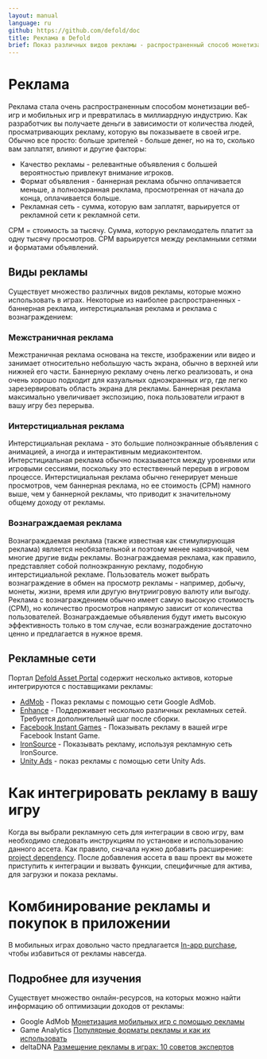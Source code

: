 ```yaml
---
layout: manual
language: ru
github: https://github.com/defold/doc
title: Реклама в Defold
brief: Показ различных видов рекламы - распространенный способ монетизации мобильных и веб игр. В этом руководстве показано несколько способов монетизации игры с помощью рекламы.
---
```


# Реклама

Реклама стала очень распространенным способом монетизации веб-игр и мобильных игр и превратилась в миллиардную индустрию. Как разработчик вы получаете деньги в зависимости от количества людей, просматривающих рекламу, которую вы показываете в своей игре. Обычно все просто: больше зрителей - больше денег, но на то, сколько вам заплатят, влияют и другие факторы:

* Качество рекламы - релевантные объявления с большей вероятностью привлекут внимание игроков.
* Формат объявления - баннерная реклама обычно оплачивается меньше, а полноэкранная реклама, просмотренная от начала до конца, оплачивается больше.
* Рекламная сеть - сумма, которую вам заплатят, варьируется от рекламной сети к рекламной сети.

<div class='sidenote' markdown='1'>
CPM = стоимость за тысячу. Сумма, которую рекламодатель платит за одну тысячу просмотров. CPM варьируется между рекламными сетями и форматами объявлений.
</div>

## Виды рекламы

Существует множество различных видов рекламы, которые можно использовать в играх. Некоторые из наиболее распространенных - баннерная реклама, интерстициальная реклама и реклама с вознаграждением:

### Межстраничная реклама

Межстраничная реклама основана на тексте, изображении или видео и занимает относительно небольшую часть экрана, обычно в верхней или нижней его части. Баннерную рекламу очень легко реализовать, и она очень хорошо подходит для казуальных одноэкранных игр, где легко зарезервировать область экрана для рекламы. Баннерная реклама максимально увеличивает экспозицию, пока пользователи играют в вашу игру без перерыва.

### Интерстициальная реклама

Интерстициальная реклама - это большие полноэкранные объявления с анимацией, а иногда и интерактивным медиаконтентом. Интерстициальная реклама обычно показывается между уровнями или игровыми сессиями, поскольку это естественный перерыв в игровом процессе. Интерстициальная реклама обычно генерирует меньше просмотров, чем баннерная реклама, но ее стоимость (CPM) намного выше, чем у баннерной рекламы, что приводит к значительному общему доходу от рекламы.

### Вознаграждаемая реклама

Вознаграждаемая реклама (также известная как стимулирующая реклама) является необязательной и поэтому менее навязчивой, чем многие другие виды рекламы. Вознаграждаемая реклама, как правило, представляет собой полноэкранную рекламу, подобную интерстициальной рекламе. Пользователь может выбрать вознаграждение в обмен на просмотр рекламы - например, добычу, монеты, жизни, время или другую внутриигровую валюту или выгоду. Реклама с вознаграждением обычно имеет самую высокую стоимость (CPM), но количество просмотров напрямую зависит от количества пользователей. Вознаграждаемые объявления будут иметь высокую эффективность только в том случае, если вознаграждение достаточно ценно и предлагается в нужное время.


## Рекламные сети

Портал [Defold Asset Portal](/tags/stars/ads/) содержит несколько активов, которые интегрируются с поставщиками рекламы:

* [AdMob](https://defold.com/assets/admob-defold/) - Показ рекламы с помощью сети Google AdMob.
* [Enhance](https://defold.com/assets/enhance/) - Поддерживает несколько различных рекламных сетей. Требуется дополнительный шаг после сборки.
* [Facebook Instant Games](https://defold.com/assets/facebookinstantgames/) - Показывать рекламу в вашей игре Facebook Instant Game.
* [IronSource](https://defold.com/assets/ironsource/) - Показывать рекламу, используя рекламную сеть IronSource.
* [Unity Ads](https://defold.com/assets/defvideoads/) - показ рекламы с помощью сети Unity Ads.


# Как интегрировать рекламу в вашу игру

Когда вы выбрали рекламную сеть для интеграции в свою игру, вам необходимо следовать инструкциям по установке и использованию данного ассета. Как правило, сначала нужно добавить расширение: [project dependency](/manuals/libraries/#setting-up-library-dependencies). После добавления ассета в ваш проект вы можете приступить к интеграции и вызвать функции, специфичные для актива, для загрузки и показа рекламы.


# Комбинирование рекламы и покупок в приложении

В мобильных играх довольно часто предлагается [In-app purchase](/manuals/iap), чтобы избавиться от рекламы навсегда.


## Подробнее для изучения

Существует множество онлайн-ресурсов, на которых можно найти информацию об оптимизации доходов от рекламы:

* Google AdMob [Монетизация мобильных игр с помощью рекламы](https://admob.google.com/home/resources/monetize-mobile-game-with-ads/)
* Game Analytics [Популярные форматы рекламы и как их использовать](https://gameanalytics.com/blog/popular-mobile-game-ad-formats.html)
* deltaDNA [Размещение рекламы в играх: 10 советов экспертов](https://deltadna.com/blog/ad-serving-in-games-10-tips/)
